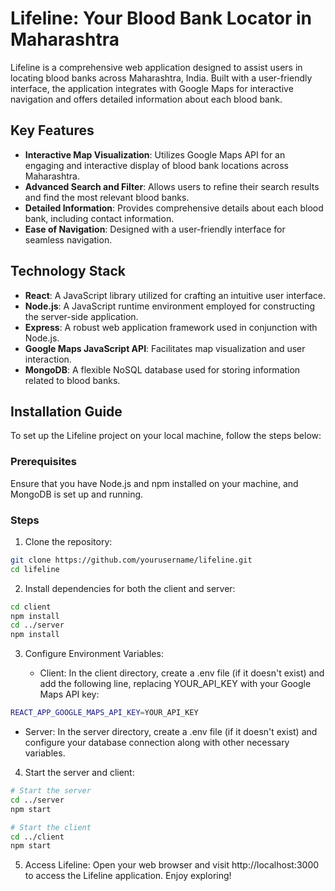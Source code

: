 # Lifeline: Your Blood Bank Locator in Maharashtra

Lifeline is a comprehensive web application designed to assist users in locating blood banks across Maharashtra, India. Built with a user-friendly interface, the application integrates with Google Maps for interactive navigation and offers detailed information about each blood bank.

## Key Features

- **Interactive Map Visualization**: Utilizes Google Maps API for an engaging and interactive display of blood bank locations across Maharashtra.
- **Advanced Search and Filter**: Allows users to refine their search results and find the most relevant blood banks.
- **Detailed Information**: Provides comprehensive details about each blood bank, including contact information.
- **Ease of Navigation**: Designed with a user-friendly interface for seamless navigation.

## Technology Stack

- **React**: A JavaScript library utilized for crafting an intuitive user interface.
- **Node.js**: A JavaScript runtime environment employed for constructing the server-side application.
- **Express**: A robust web application framework used in conjunction with Node.js.
- **Google Maps JavaScript API**: Facilitates map visualization and user interaction.
- **MongoDB**: A flexible NoSQL database used for storing information related to blood banks.

## Installation Guide

To set up the Lifeline project on your local machine, follow the steps below:

### Prerequisites

Ensure that you have Node.js and npm installed on your machine, and MongoDB is set up and running.

### Steps

1. Clone the repository:

```bash
git clone https://github.com/yourusername/lifeline.git
cd lifeline
```

2. Install dependencies for both the client and server:

```bash
cd client
npm install
cd ../server
npm install
```

3. Configure Environment Variables:

   - Client: In the client directory, create a .env file (if it doesn't exist) and add the following line, replacing YOUR_API_KEY with your Google Maps API key:
   
```bash
REACT_APP_GOOGLE_MAPS_API_KEY=YOUR_API_KEY
```

   - Server: In the server directory, create a .env file (if it doesn't exist) and configure your database connection along with other necessary variables.

4. Start the server and client:

```bash
# Start the server
cd ../server
npm start

# Start the client
cd ../client
npm start
```

5. Access Lifeline: Open your web browser and visit http://localhost:3000 to access the Lifeline application. Enjoy exploring!
